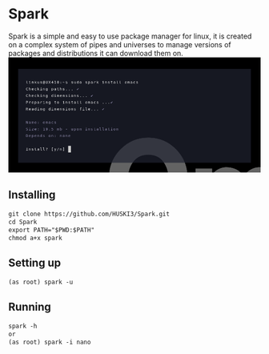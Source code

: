 # Spark
Spark is a simple and easy to use package manager for linux, it is created on a complex system of pipes and universes to manage versions of packages and distributions it can download them on.
![Spark Preview Image](spark-preview.png)

## Installing
```
git clone https://github.com/HUSKI3/Spark.git
cd Spark
export PATH="$PWD:$PATH"
chmod a+x spark
```
## Setting up
```
(as root) spark -u
```

## Running
```
spark -h
or
(as root) spark -i nano 
```
